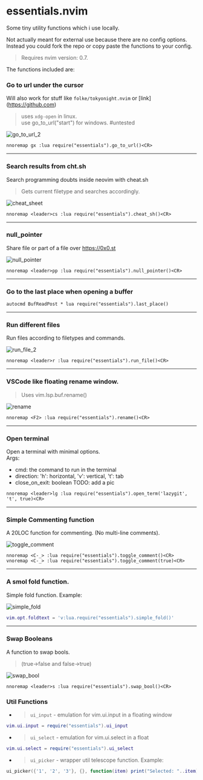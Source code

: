 ﻿# essentials.nvim

Some tiny utility functions which i use locally.<br />

Not actually meant for external use because there are no config options. <br />
Instead you could fork the repo or copy paste the functions to your config.


> Requires nvim version: 0.7.

The functions included are:

### Go to url under the cursor
Will also work for stuff like `folke/tokyonight.nvim` or \[link](https://github.com) <br />
> uses `xdg-open` in linux. <br />
> use go_to_url("start") for windows. #untested

![go_to_url_2](https://user-images.githubusercontent.com/77913442/163668818-ed51bb46-3062-48cb-afc1-0a3938d8692a.gif)
```vim
nnoremap gx :lua require("essentials").go_to_url()<CR>
```
---

### Search results from cht.sh
Search programming doubts inside neovim with cheat.sh
> Gets current filetype and searches accordingly.

![cheat_sheet](https://user-images.githubusercontent.com/77913442/163594529-eaa5e387-6a22-4570-8b14-805e586d6298.gif)
```vim
nnoremap <leader>cs :lua require("essentials").cheat_sh()<CR>
```

---

### null_pointer
Share file or part of a file over https://0x0.st

![null_pointer](https://user-images.githubusercontent.com/77913442/204575272-ae836706-ec7e-495c-b37a-740e60f6e552.gif)
```vim
nnoremap <leader>pp :lua require("essentials").null_pointer()<CR>
```


---

### Go to the last place when opening a buffer
```vim
autocmd BufReadPost * lua require("essentials").last_place()
```

---

### Run different files
Run files according to filetypes and commands.

![run_file_2](https://user-images.githubusercontent.com/77913442/163661279-666764ca-0ff5-4647-b241-4e3fb2785877.gif)
```vim
nnoremap <leader>r :lua require("essentials").run_file()<CR>
```

---


### VSCode like floating rename window.
> Uses vim.lsp.buf.rename()

![rename](https://user-images.githubusercontent.com/77913442/163594637-d4047a95-f748-4d59-95dc-9324f7e14bd7.gif)
```vim
nnoremap <F2> :lua require("essentials").rename()<CR>
```
---

### Open terminal
Open a terminal with minimal options.<br/>
Args:
- cmd: the command to run in the terminal
- direction: 'h': horizontal, 'v': vertical, 't': tab
- close_on_exit: boolean
TODO: add a pic

```vim
nnoremap <leader>lg :lua require("essentials").open_term('lazygit', 't', true)<CR>
```
---

### Simple Commenting function
A 20LOC function for commenting. (No multi-line comments).

![toggle_comment](https://user-images.githubusercontent.com/77913442/163594893-d9e1e289-40b9-439b-ab08-6e01f84ff058.gif)
```vim
nnoremap <C-_> :lua require("essentials").toggle_comment()<CR>
vnoremap <C-_> :lua require("essentials").toggle_comment(true)<CR>
```
---

### A smol fold function.
Simple fold function. Example:

![simple_fold](https://user-images.githubusercontent.com/77913442/163594826-9e635b2f-7635-49e8-996d-0ec86f2cdc87.gif)
```lua
vim.opt.foldtext = 'v:lua.require("essentials").simple_fold()'
```

---

### Swap Booleans
A function to swap bools. 
> (true->false and false->true)

![swap_bool](https://user-images.githubusercontent.com/77913442/163594860-425702b5-8c8f-42ac-a899-b41ea31d83da.gif)
```vim
nnoremap <leader>s :lua require("essentials").swap_bool()<CR>
```

### Util Functions

- > `ui_input` - emulation for vim.ui.input in a floating window
```lua
vim.ui.input = require("essentials").ui_input
```

- > `ui_select` - emulation for vim.ui.select in a float
```lua
vim.ui.select = require("essentials").ui_select
```

- > `ui_picker` - wrapper util telescope function. Example:
```lua
ui_picker({'1', '2', '3'}, {}, function(item) print("Selected: "..item) end)
```
